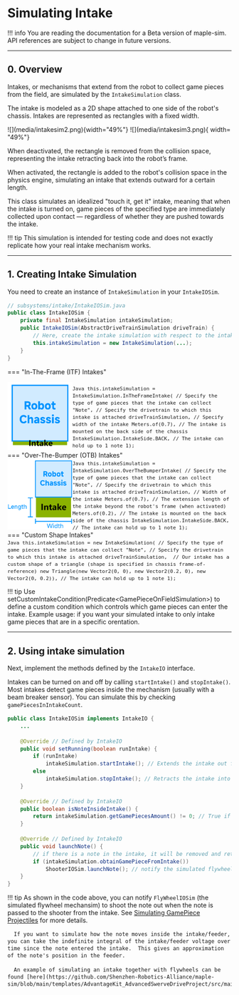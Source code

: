 # Simulating Intake
!!! info
      You are reading the documentation for a Beta version of maple-sim. API references are subject to change in future versions.

---
## 0. Overview
Intakes, or mechanisms that extend from the robot to collect game pieces from the field, are simulated by the `IntakeSimulation` class.

The intake is modeled as a 2D shape attached to one side of the robot's chassis. Intakes are represented as rectangles with a fixed width.

<div style="display: flex;" markdown>
![](media/intakesim2.png){width="49%"}
![](media/intakesim3.png){ width= "49%"}
</div>

When deactivated, the rectangle is removed from the collision space, representing the intake retracting back into the robot’s frame.

When activated, the rectangle is added to the robot's collision space in the physics engine, simulating an intake that extends outward for a certain length.

This class simulates an idealized "touch it, get it" intake, meaning that when the intake is turned on, game pieces of the specified type are immediately collected upon contact — regardless of whether they are pushed towards the intake.

!!! tip
      This simulation is intended for testing code and does not exactly replicate how your real intake mechanism works.


---
## 1. Creating Intake Simulation
You need to create an instance of `IntakeSimulation` in your `IntakeIOSim`.

```java
// subsystems/intake/IntakeIOSim.java
public class IntakeIOSim {
    private final IntakeSimulation intakeSimulation;
    public IntakeIOSim(AbstractDriveTrainSimulation driveTrain) {
        // Here, create the intake simulation with respect to the intake on your real robot
        this.intakeSimulation = new IntakeSimulation(...);
    }
}
```

=== "In-The-Frame (ITF) Intakes"
    <div style="display: flex; align-items:center">
        <div style="align-items: center; width: 29%">
            <img src="../media/intakesim3.png" style="max-height: 100%; margin: auto;">
        </div>
        <div style="width: 70%; font-size:13px;">
            ```Java
            this.intakeSimulation = IntakeSimulation.InTheFrameIntake(
                    // Specify the type of game pieces that the intake can collect
                    "Note",
                    // Specify the drivetrain to which this intake is attached
                    driveTrainSimulation,
                    // Specify width of the intake
                    Meters.of(0.7),
                    // The intake is mounted on the back side of the chassis
                    IntakeSimulation.IntakeSide.BACK,
                    // The intake can hold up to 1 note
                    1);
            ```
        </div>
    </div>
=== "Over-The-Bumper (OTB) Intakes"
    <div style="display: flex; align-items:center">
        <div style="align-items: center; width: 29%"> 
            <img src="../media/intakesim2.png" style="max-height: 100%; margin: auto;">
        </div>
        <div style="width: 70%; font-size:13px;">
            ```Java
            this.intakeSimulation = IntakeSimulation.OverTheBumperIntake(
                    // Specify the type of game pieces that the intake can collect
                    "Note",
                    // Specify the drivetrain to which this intake is attached
                    driveTrainSimulation,
                    // Width of the intake
                    Meters.of(0.7),
                    // The extension length of the intake beyond the robot's frame (when activated)
                    Meters.of(0.2),
                    // The intake is mounted on the back side of the chassis
                    IntakeSimulation.IntakeSide.BACK,
                    // The intake can hold up to 1 note
                    1);
            ```
        </div>
    </div>
=== "Custom Shape Intakes"
    <div style="font-size:13px;">
        ```Java
        this.intakeSimulation = new IntakeSimulation(
                // Specify the type of game pieces that the intake can collect
                "Note",
                // Specify the drivetrain to which this intake is attached
                driveTrainSimulation, 
                // Our intake has a custom shape of a triangle (shape is specified in chassis frame-of-reference)
                new Triangle(new Vector2(0, 0), new Vector2(0.2, 0), new Vector2(0, 0.2)),
                // The intake can hold up to 1 note
                1);
        ```
    </div>

!!! tip
      Use setCustomIntakeCondition(Predicate&lt;GamePieceOnFieldSimulation&gt;) to define a custom condition which controls which game pieces can enter the intake. Example usage: if you want your simulated intake to only intake game pieces that are in a specific orentation.

---
## 2. Using intake simulation
Next, implement the methods defined by the `IntakeIO` interface.

Intakes can be turned on and off by calling `startIntake()` and `stopIntake()`.
Most intakes detect game pieces inside the mechanism (usually with a beam breaker sensor). You can simulate this by checking `gamePiecesInIntakeCount`.

```java
public class IntakeIOSim implements IntakeIO {
    ...

    @Override // Defined by IntakeIO
    public void setRunning(boolean runIntake) {
        if (runIntake)
            intakeSimulation.startIntake(); // Extends the intake out from the chassis frame and starts detecting contacts with game pieces
        else
            intakeSimulation.stopIntake(); // Retracts the intake into the chassis frame, disabling game piece collection
    }

    @Override // Defined by IntakeIO
    public boolean isNoteInsideIntake() {
        return intakeSimulation.getGamePiecesAmount() != 0; // True if there is a game piece in the intake
    }

    @Override // Defined by IntakeIO
    public void launchNote() {
        // if there is a note in the intake, it will be removed and return true; otherwise, returns false
        if (intakeSimulation.obtainGamePieceFromIntake())
            ShooterIOSim.launchNote(); // notify the simulated flywheels to launch a note
    }
}

```

!!! tip
      As shown in the code above, you can notify `FlyWheelIOSim` (the simulated flywheel mechansim) to shoot the note out when the note is passed to the shooter from the intake. See [Simulating GamePiece Projectiles](./simulating-projectiles.md) for more details.

   
      If you want to simulate how the note moves inside the intake/feeder, you can take the indefinite integral of the intake/feeder voltage over time since the note entered the intake.  This gives an approximation of the note's position in the feeder.

      An example of simulating an intake together with flywheels can be found [here](https://github.com/Shenzhen-Robotics-Alliance/maple-sim/blob/main/templates/AdvantageKit_AdvancedSwerveDriveProject/src/main/java/frc/robot/subsystems/intake/IntakeIOSim.java).

